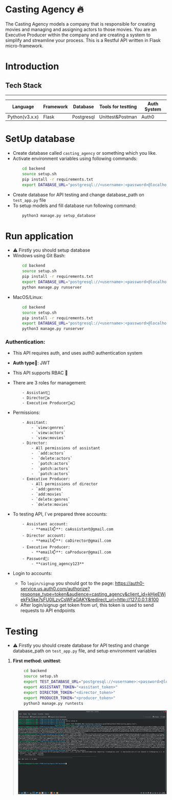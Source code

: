 # Casting Agency 🔥
The Casting Agency models a company that is responsible for creating movies and managing and assigning actors to those movies. You are an Executive Producer within the company and are creating a system to simplify and streamline your process.
This is a Restful API written in Flask micro-framework.

# Introduction


## Tech Stack
------------------------------------------------------------------------------
|    Language    | Framework |  Database  | Tools for testting | Auth System |
|----------------|-----------|------------|--------------------|-------------|
| Python(v3.x.x) |   Flask   | Postgresql |  Unittest&Postman  |    Auth0    |


# SetUp database
* Create database called `casting_agency` or something which you like.
* Activate environment variables using following commands:
    ```bash
        cd backend
        source setup.sh
        pip install -r requirements.txt
        export DATABASE_URL="postgresql://<username>:<password>@localhost:5432/<your_db_name>"
    ```
* Create database for API testing and change database_path on ` test_app.py ` file
* To setup models and fill database run following command:
    ```bash
        python3 manage.py setup_database
    ```


# Run application
* ⚠ Firstly you should setup database
* Windows using Git Bash:
    ```bash
        cd backend
        source setup.sh
        pip install -r requirements.txt
        export DATABASE_URL="postgresql://<username>:<password>@localhost:5432/<your_db_name>"
        python manage.py runserver
    ```
* MacOS/Linux:
    ```bash
        cd backend
        source setup.sh
        pip install -r requirements.txt
        export DATABASE_URL="postgresql://<username>:<password>@localhost:5432/<your_db_name>"
        python3 manage.py runserver
    ```

### Authentication:
  - This API requires auth, and uses auth0 authentication system
  - **Auth type🔐**: JWT
  - This API supports RBAC 🔐
  - There are 3 roles for management:
    ```code
        - Assistant🔎
        - Director🔎♻
        - Executive Producer🔎♻🎥
    ```


  - Permissions:
    ```code
        - Assitant:
            - `view:genres`
            - `view:actors`
            - `view:movies`
        - Director:
            - All permissions of assistant
            -  `add:actors`
            -  `delete:actors`
            -  `patch:actors`
            -  `patch:actors`
            -  `patch:actors`
        - Executive Producer:
            - All permissions of director
            - `add:genres`
            - `add:movies`
            - `delete:genres`
            - `delete:movies`
    ```


  - To testing API, I`ve prepared three accounts:
    ```code
        - Assistant account:
            - **email📫**: caAssistant@gmail.com
        - Director account:
            - **email📫**: caDirector@gmail.com
        - Executive Producer:
            - **email📫**: caProducer@gmail.com
        - Password🔑:
            - **casting_agency123**
    ```
  - Login to accounts:
    - To `login/signup` you should got to the page: https://auth0-service.us.auth0.com/authorize?response_type=token&audience=casting_agency&client_id=kHjeEWjekFk5ke7sFU0lLzvCsWFaGAKY&redirect_uri=http://127.0.0.1:8100
    - After login/signup get token from url, this token is used to send requests to API endpoints



# Testing
* ⚠ Firstly you should create database for API testing and change database_path on ` test_app.py ` file, and setup environment variables
1. **First method: unittest**:
```bash
        cd backend
        source setup.sh
        export TEST_DATABASE_URL="postgresql://<username>:<password>@localhost:5432/<your_db_name_for_testing>"
        export ASSISTANT_TOKEN="<assitant_token>"
        export DIRECTOR_TOKEN="<director_token>"
        export PRODUCER_TOKEN="<producer_token>"
        python3 manage.py runtests
```


> ![CURL](./screenshots/unittestTests.PNG)







